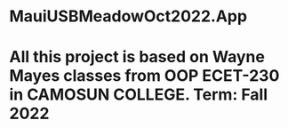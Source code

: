 # MauiUSBMeadowOct2022.App
# All this project is based on Wayne Mayes classes from OOP ECET-230  in CAMOSUN COLLEGE. Term: Fall 2022
